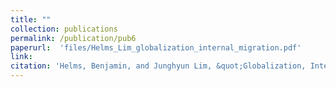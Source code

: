 ```yaml
---
title: ""
collection: publications
permalink: /publication/pub6
paperurl:  'files/Helms_Lim_globalization_internal_migration.pdf'
link: 
citation: 'Helms, Benjamin, and Junghyun Lim, &quot;Globalization, Internal Migration, and Public Goods Provision in Emerging Economies.&quot; Forthcoming. <i>American Journal of Political Science</i>.'
---
```


